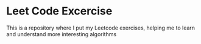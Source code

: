 # Leet Code Excercise
This is a repository where I put my Leetcode exercises, helping me to learn and understand more interesting algorithms
